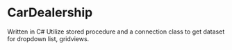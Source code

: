# CarDealership
Written in C# 
Utilize stored procedure and a connection class to get dataset for dropdown list, gridviews. 

